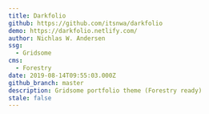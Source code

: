 ```yaml
---
title: Darkfolio
github: https://github.com/itsnwa/darkfolio
demo: https://darkfolio.netlify.com/
author: Nichlas W. Andersen
ssg:
  - Gridsome
cms:
  - Forestry
date: 2019-08-14T09:55:03.000Z
github_branch: master
description: Gridsome portfolio theme (Forestry ready)
stale: false
---
```

